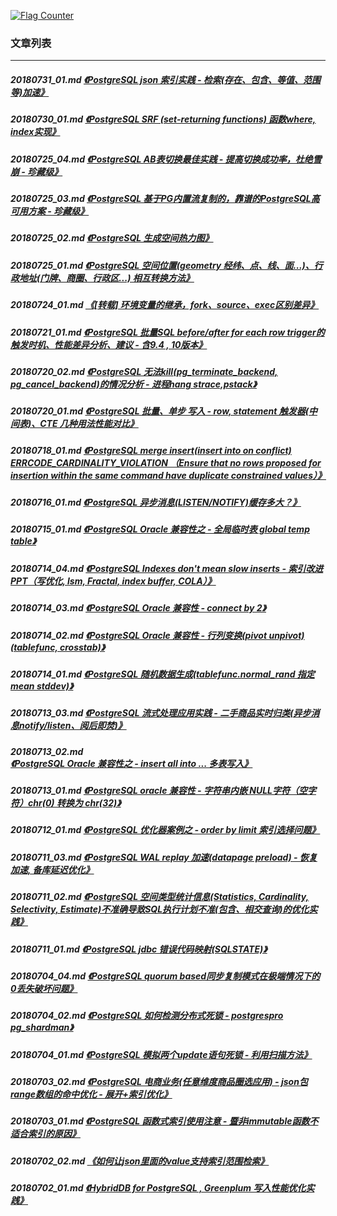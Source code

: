 <a rel="nofollow" href="http://info.flagcounter.com/h9V1"  ><img src="http://s03.flagcounter.com/count/h9V1/bg_FFFFFF/txt_000000/border_CCCCCC/columns_2/maxflags_12/viewers_0/labels_0/pageviews_0/flags_0/"  alt="Flag Counter"  border="0"  ></a>  
  
### 文章列表  
----  
##### 20180731_01.md   [《PostgreSQL json 索引实践 - 检索(存在、包含、等值、范围等)加速》](20180731_01.md)  
##### 20180730_01.md   [《PostgreSQL SRF (set-returning functions) 函数where, index实现》](20180730_01.md)  
##### 20180725_04.md   [《PostgreSQL AB表切换最佳实践 - 提高切换成功率，杜绝雪崩 - 珍藏级》](20180725_04.md)  
##### 20180725_03.md   [《PostgreSQL 基于PG内置流复制的，靠谱的PostgreSQL高可用方案 - 珍藏级》](20180725_03.md)  
##### 20180725_02.md   [《PostgreSQL 生成空间热力图》](20180725_02.md)  
##### 20180725_01.md   [《PostgreSQL 空间位置(geometry 经纬、点、线、面...)、行政地址(门牌、商圈、行政区...) 相互转换方法》](20180725_01.md)  
##### 20180724_01.md   [《[转载] 环境变量的继承，fork、source、exec区别差异》](20180724_01.md)  
##### 20180721_01.md   [《PostgreSQL 批量SQL before/after for each row trigger的触发时机、性能差异分析、建议 - 含9.4 , 10版本》](20180721_01.md)  
##### 20180720_02.md   [《PostgreSQL 无法kill(pg_terminate_backend, pg_cancel_backend)的情况分析 - 进程hang strace,pstack》](20180720_02.md)  
##### 20180720_01.md   [《PostgreSQL 批量、单步 写入 - row, statement 触发器(中间表)、CTE 几种用法性能对比》](20180720_01.md)  
##### 20180718_01.md   [《PostgreSQL merge insert(insert into on conflict) ERRCODE_CARDINALITY_VIOLATION （Ensure that no rows proposed for insertion within the same command have duplicate constrained values）》](20180718_01.md)  
##### 20180716_01.md   [《PostgreSQL 异步消息(LISTEN/NOTIFY)缓存多大？》](20180716_01.md)  
##### 20180715_01.md   [《PostgreSQL Oracle 兼容性之 - 全局临时表 global temp table》](20180715_01.md)  
##### 20180714_04.md   [《PostgreSQL Indexes don't mean slow inserts - 索引改进PPT（写优化, lsm, Fractal, index buffer, COLA）》](20180714_04.md)  
##### 20180714_03.md   [《PostgreSQL Oracle 兼容性 - connect by 2》](20180714_03.md)  
##### 20180714_02.md   [《PostgreSQL Oracle 兼容性 - 行列变换(pivot unpivot) (tablefunc, crosstab)》](20180714_02.md)  
##### 20180714_01.md   [《PostgreSQL 随机数据生成(tablefunc.normal_rand 指定mean stddev)》](20180714_01.md)  
##### 20180713_03.md   [《PostgreSQL 流式处理应用实践 - 二手商品实时归类(异步消息notify/listen、阅后即焚)》](20180713_03.md)  
##### 20180713_02.md   [《PostgreSQL Oracle 兼容性之 - insert all into ... 多表写入》](20180713_02.md)  
##### 20180713_01.md   [《PostgreSQL oracle 兼容性 - 字符串内嵌 NULL字符（空字符）chr(0) 转换为 chr(32)》](20180713_01.md)  
##### 20180712_01.md   [《PostgreSQL 优化器案例之 - order by limit 索引选择问题》](20180712_01.md)  
##### 20180711_03.md   [《PostgreSQL WAL replay 加速(datapage preload) - 恢复加速, 备库延迟优化》](20180711_03.md)  
##### 20180711_02.md   [《PostgreSQL 空间类型统计信息(Statistics, Cardinality, Selectivity, Estimate)不准确导致SQL执行计划不准(包含、相交查询)的优化实践》](20180711_02.md)  
##### 20180711_01.md   [《PostgreSQL jdbc 错误代码映射(SQLSTATE)》](20180711_01.md)  
##### 20180704_04.md   [《PostgreSQL quorum based同步复制模式在极端情况下的0丢失破坏问题》](20180704_04.md)  
##### 20180704_02.md   [《PostgreSQL 如何检测分布式死锁 - postgrespro pg_shardman》](20180704_02.md)  
##### 20180704_01.md   [《PostgreSQL 模拟两个update语句死锁 - 利用扫描方法》](20180704_01.md)  
##### 20180703_02.md   [《PostgreSQL 电商业务(任意维度商品圈选应用) - json包range数组的命中优化 - 展开+索引优化》](20180703_02.md)  
##### 20180703_01.md   [《PostgreSQL 函数式索引使用注意 - 暨非immutable函数不适合索引的原因》](20180703_01.md)  
##### 20180702_02.md   [《如何让json里面的value支持索引范围检索》](20180702_02.md)  
##### 20180702_01.md   [《HybridDB for PostgreSQL , Greenplum 写入性能优化实践》](20180702_01.md)  
